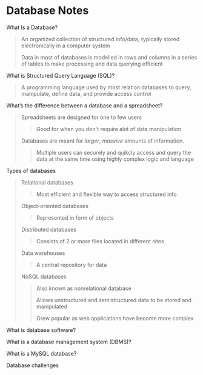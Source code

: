 # Database Notes
What Is a Database?
>An organized collection of structured info/data, typically stored electronically in a computer system
>
>Data in most of databases is modelled in rows and columns in a series of tables to make processing and data querying efficient

What is Structured Query Language (SQL)?
>A programming language used by most relation databases to query, manipulate, define data, and provide access control

What’s the difference between a database and a spreadsheet?
>Spreadsheets are designed for one to few users
>>Good for when you don't require alot of data manipulation
>
>Databases are meant for *larger*, *massive* amounts of information. 
>>Multiple users can securely and quikcly access and query the data at the same time using highly complex logic and language


Types of databases
>Relational databases
>>Most efficient and flexible way to access structured info
>
>Object-oriented databases
>>Represented in form of objects
>
>Distributed databases
>>Consists of 2 or more files located in different sites
>
>Data warehouses
>>A central repository for data
>
>NoSQL databases
>>Also known as nonrelational database
>>
>>Allows unstructured and semistructured data to be stored and manipulated
>>
>>Grew popular as web applications have become more complex


What is database software?


What is a database management system (DBMS)?


What is a MySQL database?


Database challenges
